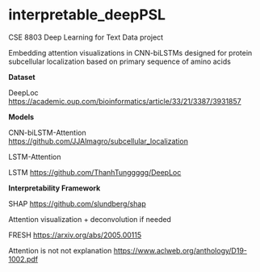 # interpretable_deepPSL
CSE 8803 Deep Learning for Text Data project

Embedding attention visualizations in CNN-biLSTMs designed for protein subcellular localization based on primary sequence of amino acids

**Dataset**

DeepLoc https://academic.oup.com/bioinformatics/article/33/21/3387/3931857

**Models**

CNN-biLSTM-Attention https://github.com/JJAlmagro/subcellular_localization

LSTM-Attention 

LSTM https://github.com/ThanhTunggggg/DeepLoc

**Interpretability Framework**

SHAP https://github.com/slundberg/shap

Attention visualization + deconvolution if needed 

FRESH https://arxiv.org/abs/2005.00115

Attention is not not explanation https://www.aclweb.org/anthology/D19-1002.pdf
